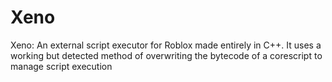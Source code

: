 # Xeno
Xeno: An external script executor for Roblox made entirely in C++. It uses a working but detected method of overwriting the bytecode of a corescript to manage script execution 
